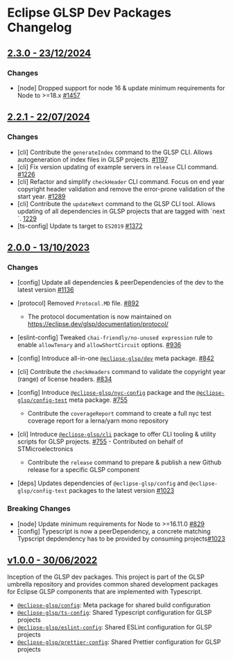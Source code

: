 # Eclipse GLSP Dev Packages Changelog

## [2.3.0 - 23/12/2024](https://github.com/eclipse-glsp/glsp/releases/tag/v2.3.0)

### Changes

-   [node] Dropped support for node 16 & update minimum requirements for Node to >=18.x [#1457](https://github.com/eclipse-glsp/glsp/pull/1457)

## [2.2.1 - 22/07/2024](https://github.com/eclipse-glsp/glsp/releases/tag/v2.2.1)

### Changes

-   [cli] Contribute the `generateIndex` command to the GLSP CLI. Allows autogeneration of index files in GLSP projects. [#1197](https://github.com/eclipse-glsp/glsp/pull/1197)
-   [cli] Fix version updating of example servers in `release` CLI command. [#1226](https://github.com/eclipse-glsp/glsp/pull/1226)
-   [cli] Refactor and simplify `checkHeader` CLI command. Focus on end year copyright header validation and remove the error-prone validation of the start year. [#1289](https://github.com/eclipse-glsp/glsp/pull/1289)
-   [cli] Contribute the `updateNext` command to the GLSP CLI tool. Allows updating of all dependencies in GLSP projects that are tagged with `next´. [1229](https://github.com/eclipse-glsp/glsp/pull/1299)
-   [ts-config] Update ts target to `ES2019` [#1372](https://github.com/eclipse-glsp/glsp/pull/1372)

## [2.0.0 - 13/10/2023](https://github.com/eclipse-glsp/glsp/releases/tag/v2.0.0)

### Changes

-   [config] Update all dependencies & peerDependencies of the dev to the latest version [#1136](https://github.com/eclipse-glsp/glsp/pull/1136)
-   [protocol] Removed `Protocol.MD` file. [#892](https://github.com/eclipse-glsp/glsp/pull/982)
    -   The protocol documentation is now maintained on <https://eclipse.dev/glsp/documentation/protocol/>
-   [eslint-config] Tweaked `chai-friendly/no-unused expression` rule to enable `allowTenary` and `allowShortCircuit` options. [#936](https://github.com/eclipse-glsp/glsp/pull/936)
-   [config] Introduce all-in-one [`@eclipse-glsp/dev`](https://www.npmjs.com/package/@eclipse-glsp/dev) meta package. [#842](https://github.com/eclipse-glsp/glsp/pull/842)
-   [cli] Contribute the `checkHeaders` command to validate the copyright year (range) of license headers. [#834](https://github.com/eclipse-glsp/glsp/pull/834)
-   [config] Introduce [`@eclipse-glsp/nyc-config`](https://www.npmjs.com/package/@eclipse-glsp/nyc-config)
    package and the [`@eclipse-glsp/config-test`](https://www.npmjs.com/package/@eclipse-glsp/config-test) meta package. [#755](https://github.com/eclipse-glsp/glsp/pull/755)

    -   Contribute the `coverageReport` command to create a full nyc test coverage report for a lerna/yarn mono repository

-   [cli] Introduce [`@eclipse-glsp/cli`](https://www.npmjs.com/package/@eclipse-glsp/cli)
    package to offer CLI tooling & utility scripts for GLSP projects. [#755](https://github.com/eclipse-glsp/glsp/pull/755) - Contributed on behalf of STMicroelectronics
    -   Contribute the `release` command to prepare & publish a new Github release for a specific GLSP component
-   [deps] Updates dependencies of `@eclipse-glsp/config` and `@eclipse-glsp/config-test` packages to the latest version [#1023](https://github.com/eclipse-glsp/glsp/pull/1023)

### Breaking Changes

-   [node] Update minimum requirements for Node to >=16.11.0 [#829](https://github.com/eclipse-glsp/glsp/pull/829)
-   [config] Typescript is now a peerDependency, a concrete matching Typscript depdendency has to be provided by consuming projects[#1023](https://github.com/eclipse-glsp/glsp/pull/1023)

## [v1.0.0 - 30/06/2022](https://github.com/eclipse-glsp/glsp/releases/tag/v1.0.0)

Inception of the GLSP dev packages.
This project is part of the GLSP umbrella repository and provides common shared development packages for Eclipse GLSP components that are implemented with Typescript.

-   [`@eclipse-glsp/config`](https://www.npmjs.com/package/@eclipse-glsp/config): Meta package for shared build configuration
-   [`@eclipse-glsp/ts-config`](https://www.npmjs.com/package/@eclipse-glsp/ts-config): Shared Typescript configuration for GLSP projects
-   [`@eclipse-glsp/eslint-config`](https://www.npmjs.com/package/@eclipse-glsp/esling-config): Shared ESLint configuration for GLSP projects
-   [`@eclipse-glsp/prettier-config`](https://www.npmjs.com/package/@eclipse-glsp/prettier-config): Shared Prettier configuration for GLSP projects

